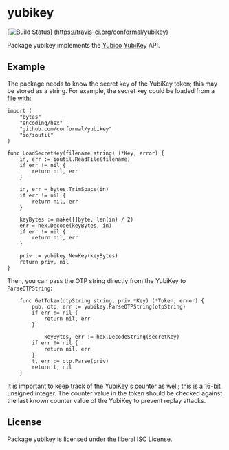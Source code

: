 yubikey
=======

[![Build Status](https://travis-ci.org/conformal/yubikey.png?branch=master)]
(https://travis-ci.org/conformal/yubikey)

Package yubikey implements the [Yubico](http://www.yubico.com) [YubiKey](http://www.yubico.com/products/yubikey-hardware/) API.

## Example

The package needs to know the secret key of the YubiKey token; this
may be stored as a string. For example, the secret key could be
loaded from a file with:

```
import (
	"bytes"
	"encoding/hex"
	"github.com/conformal/yubikey"
	"io/ioutil"
)

func LoadSecretKey(filename string) (*Key, error) {
	in, err := ioutil.ReadFile(filename)
	if err != nil {
		return nil, err
	}

	in, err = bytes.TrimSpace(in)
	if err != nil {
		return nil, err
	}

	keyBytes := make([]byte, len(in) / 2)
	err = hex.Decode(keyBytes, in)
	if err != nil {
		return nil, err
	}

	priv := yubikey.NewKey(keyBytes)
	return priv, nil
}
```

Then, you can pass the OTP string directly from the YubiKey to
`ParseOTPString`:

```
	func GetToken(otpString string, priv *Key) (*Token, error) {
		pub, otp, err := yubikey.ParseOTPString(otpString)
		if err != nil {
			return nil, err
		}

	        keyBytes, err := hex.DecodeString(secretKey)
		if err != nil {
			return nil, err
		}
		t, err := otp.Parse(priv)
		return t, nil
	}
```

It is important to keep track of the YubiKey's counter as well;
this is a 16-bit unsigned integer. The counter value in the token
should be checked against the last known counter value of the
YubiKey to prevent replay attacks.

## License

Package yubikey is licensed under the liberal ISC License.
